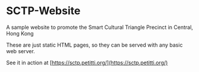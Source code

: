 # SCTP-Website
A sample website to promote the Smart Cultural Triangle Precinct in Central,
Hong Kong

These are just static HTML pages, so they can be served with any basic web
server.

See it in action at [https://sctp.petitti.org/](https://sctp.petitti.org/)

